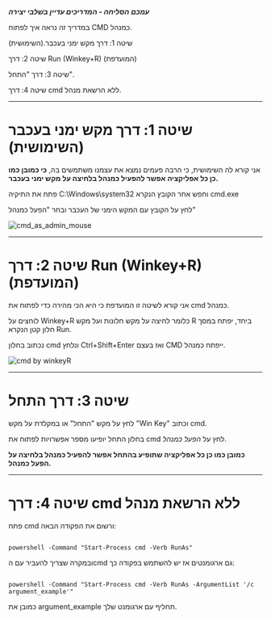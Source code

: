 **_עמכם הסליחה - המדריכים עדיין בשלבי יצירה_**

במדריך זה נראה איך לפתוח CMD כמנהל.

שיטה 1: דרך מקש ימני בעכבר.(השימושית)

שיטה 2: דרך Run (Winkey+R) (המועדפת)

שיטה 3: דרך "התחל".

שיטה 4: דרך cmd ללא הרשאת מנהל.

---

# שיטה 1: דרך מקש ימני בעכבר (השימושית)

אני קורא לה השימושית, כי הרבה פעמים נמצא את עצמנו משתמשים בה, **כי כמובן כמו כן כל אפליקציה אפשר להפעיל כמנהל בלחיצה על מקש ימני בעכבר.**

פתח את התיקיה C:\Windows\system32 וחפש אחר הקובץ הנקרא cmd.exe

לחץ על הקובץ עם המקש הימני של העכבר ובחר "הפעל כמנהל"


![cmd_as_admin_mouse](https://github.com/koshernet/koshernet.github.io/assets/155895553/6a4558d1-e26b-452e-9a3d-a232eb04e9a9)




---


# שיטה 2: דרך Run (Winkey+R) (המועדפת)

אני קורא לשיטה זו המועדפת כי היא הכי מהירה כדי לפתוח את cmd כמנהל.

לוחצים על Winkey+R כלומר לחיצה על מקש חלונות ועל מקש R ביחד, יפתח במסך חלון קטן הנקרא Run.

נכתוב בחלון cmd ונלחץ Ctrl+Shift+Enter ואז בעצם CMD ייפתח כמנהל.

![cmd by winkeyR](https://github.com/koshernet/koshernet.github.io/assets/155895553/38c2d9d2-6485-4e2d-88c2-23e1b7820aed)



---


# שיטה 3: דרך התחל

לחץ על מקש "התחל" או במקלדת על מקש "Win Key" וכתוב cmd.

בחלון התחל יופיעו מספר אפשרויות לפתוח את cmd לחץ על *הפעל כמנהל*.

**כמובן כמו כן כל אפליקציה שתופיע בהתחל אפשר להפעיל כמנהל בלחיצה על הפעל כמנהל.**

---

# שיטה 4: דרך cmd ללא הרשאת מנהל

פתח cmd ורשום את הפקודה הבאה:

<div class="code_div" dir="ltr">
<code class="language-cmd">
powershell -Command "Start-Process cmd -Verb RunAs"
</code>
</div>

ובמקרה שצריך להעביר עם הcmd גם ארגומנטים אז יש להשתמש בפקודה כך:
<div class="code_div" dir="ltr">
<code class="language-cmd">
powershell -Command "Start-Process cmd -Verb RunAs -ArgumentList '/c argument_example'"
</code>
</div>

כמובן את argument_example תחליף עם ארגומנט שלך.
